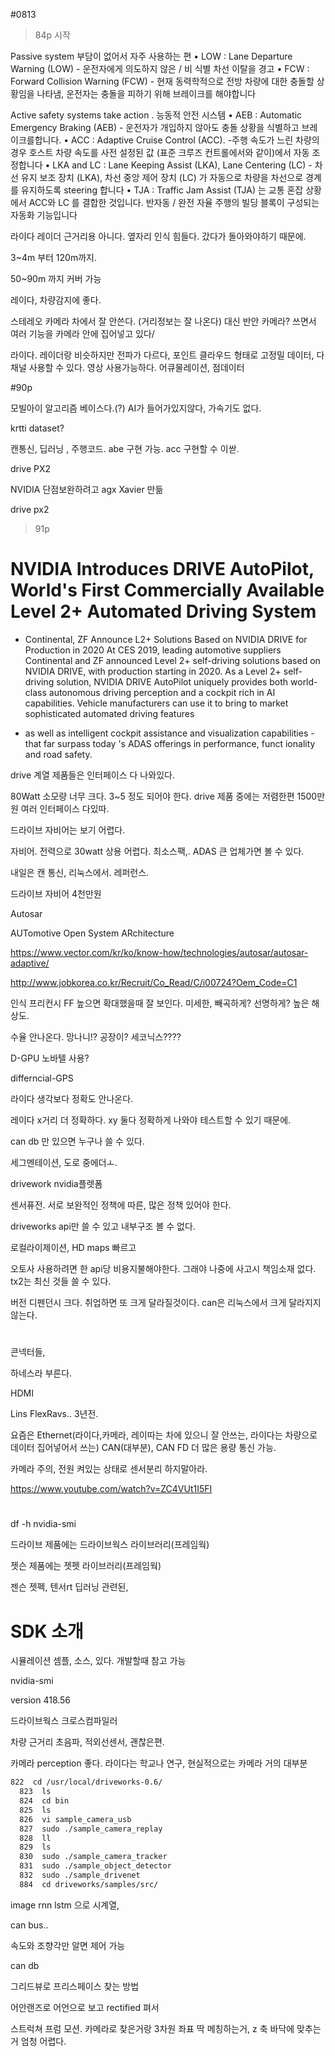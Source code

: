 #0813

>84p 시작

Passive system
부담이 없어서 자주 사용하는 편
• LOW : Lane Departure Warning (LOW) - 운전자에게 의도하지 않은 / 비 식별 차선 이탈을 경고
• FCW : Forward Collision Warning (FCW) - 현재 동력학적으로 전방 차량에 대한 충돌할 상황임을 나타냄, 운전자는 충돌을 피하기 위해 브레이크를 해야합니다


Active safety systems
take action . 능동적 안전 시스템
• AEB : Automatic Emergency Braking (AEB) - 운전자가 개입하지 않아도 충돌 상황을 식별하고 브레이크를합니다.
• ACC : Adaptive Cruise Control (ACC). -주행 속도가 느린 차량의 경우 호스트 차량 속도를 사전 설정된 값 (표준 크루즈 컨트롤에서와 같이)에서 자동 조정합니다
• LKA and LC : Lane Keeping Assist (LKA), Lane Centering (LC) - 차선 유지 보조 장치 (LKA), 차선 중앙 제어 장치 (LC) 가 자동으로 차량을 차선으로 경계를 유지하도록 steering 합니다
• TJA : Traffic Jam Assist (TJA) 는 교통 혼잡 상황에서 ACC와 LC 를 결합한 것입니다. 반자동 / 완전 자율 주행의 빌딩 블록이 구성되는 자동화 기능입니다

라이다 레이더 근거리용 아니다. 옆자리 인식 힘들다. 갔다가 돌아와야하기 때문에.

3~4m 부터 120m까지. 

50~90m 까지 커버 가능

레이다, 차량감지에 좋다.

스테레오 카메라 차에서 잘 안쓴다. (거리정보는 잘 나온다)
대신 반안 카메라? 쓰면서 여러 기능을 카메라 안에 집어넣고 있다/

라이다.
레이더랑 비슷하지만 전파가 다르다, 포인트 클라우드 형태로 고정밀 데이터, 다채널 사용할 수 있다. 영상 사용가능하다. 어큐물레이션, 점데이터

#90p

모빌아이 알고리즘 베이스다.(?) AI가 들어가있지않다, 가속기도 없다. 


krtti dataset?

캔통신, 딥러닝 , 주행코드. abe 구현 가능. acc 구현할 수 이싿.

drive PX2



NVIDIA 단점보완하려고 agx Xavier 만듦

drive px2 


>91p

# NVIDIA Introduces DRIVE AutoPilot, World's First Commercially Available Level 2+ Automated Driving System
* Continental, ZF Announce L2+ Solutions Based on NVIDIA DRIVE for Production in 2020
At CES 2019, leading automotive suppliers Continental and ZF announced Level 2+ self-driving solutions based on NVIDIA DRIVE, with production starting in 2020.
As a Level 2+ self-driving solution, NVIDIA DRIVE AutoPilot uniquely provides both world-class autonomous driving perception
and a cockpit rich in AI capabilities.
Vehicle manufacturers can use it to bring to market sophisticated automated driving features 
- as well as intelligent cockpit assistance and visualization capabilities - that far surpass today 's ADAS offerings in performance, funct ionality and road safety.

drive 계열 제품들은 인터페이스 다 나와있다.



80Watt 소모량 너무 크다. 3~5 정도 되어야 한다. drive 제품 중에는 저렴한편 1500만원 여러 인터페이스 다있따.

드라이브 자비어는 보기 어렵다.

자비어. 전력으로 30watt 상용 어렵다. 최소스팩,.  ADAS 큰 업체가면 볼 수 있다.

내일은 캔 통신, 리눅스에서. 레퍼런스.



드라이브 자비어 4천만원


Autosar

AUTomotive Open System ARchitecture



https://www.vector.com/kr/ko/know-how/technologies/autosar/autosar-adaptive/

http://www.jobkorea.co.kr/Recruit/Co_Read/C/i00724?Oem_Code=C1





인식 프리컨시 FF 높으면 확대했을때 잘 보인다. 미세한, 빼곡하게? 선명하게? 높은 해상도.

수율 안나온다. 망나니!? 공장이? 세코닉스????


D-GPU 노바텔 사용?

differncial-GPS

라이다 생각보다 정확도 안나온다. 

레이다 x거리 더 정확하다. xy 둘다 정확하게 나와야 테스트할 수 있기 때문에.


can db 만 있으면 누구나 쓸 수 있다.

세그멘테이션, 도로 중에더ㅗ.

drivework nvidia플렛폼

센서퓨전. 서로 보완적인 정책에 따른, 많은 정책 있어야 한다.

driveworks
api만 쓸 수 있고 내부구조 볼 수 없다.

로컬라이제이션, HD maps 빠르고

오토사 사용하려면 한 api당 비용지불해야한다. 그래야 나중에 사고시 책임소재 없다. 
tx2는 최신 것들 쓸 수 있다.

버전 디펜던시 크다. 취업하면 또 크게 달라질것이다. can은 리눅스에서 크게 달라지지 않는다.

#

콘넥터들,

하네스라 부른다.

HDMI 


Lins
FlexRavs.. 3년전.

요즘은 Ethernet(라이다,카메라, 레이따는 차에 있으니 잘 안쓰는, 라이다는 차량으로 데이터 집어넣어서 쓰는) CAN(대부분), CAN FD 더 많은 용량 통신 가능.

카메라 주의, 전원 켜있는 상태로 센서분리 하지말아라.

https://www.youtube.com/watch?v=ZC4VUt1I5FI


#


df -h
nvidia-smi


드라이브 제품에는 드라이브웍스 라이브러리(프레임웍)

젯슨 제품에는 젯펫 라이브러리(프레임웍)

젠슨 젯펙, 텐서rt 딥러닝 관련된, 



# SDK 소개

시뮬레이션 셈플, 소스, 있다. 개발할때 참고 가능


nvidia-smi

version 418.56



드라이브웍스
크로스컴파일러


차량 근거리 초음파, 적외선센서, 괜찮은편.

카메라 perception 좋다. 라이다는 학교나 연구, 현실적으로는 카메라 거의 대부분


```bash
822  cd /usr/local/driveworks-0.6/
  823  ls
  824  cd bin
  825  ls
  826  vi sample_camera_usb 
  827  sudo ./sample_camera_replay 
  828  ll
  829  ls
  830  sudo ./sample_camera_tracker 
  831  sudo ./sample_object_detector 
  832  sudo ./sample_drivenet
  884  cd driveworks/samples/src/    
```

image rnn lstm 으로 시계열, 


can bus..

속도와 조향각만 알면 제어 가능

can db


그리드뷰로 프리스페이스 찾는 방법

어안랜즈로 어언으로 보고 rectified 펴서 


스트럭쳐 프럼 모션. 카메라로 찾은거랑 3차원 좌표 딱 메칭하는거, z 축 바닥에 맞추는거 엄청 어렵다.




